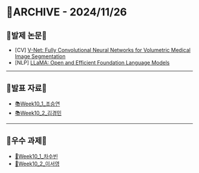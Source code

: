 # 📁ARCHIVE - 2024/11/26

## 💚발제 논문💚  
- [CV] [V-Net: Fully Convolutional Neural Networks for Volumetric Medical Image Segmentation](https://arxiv.org/pdf/1606.04797)
- [NLP] [LLaMA: Open and Efficient Foundation Language Models](https://arxiv.org/pdf/2302.13971)
---

## 💚발표 자료💚
- [📚Week10_1_조승연](https://github.com/user-attachments/files/17911485/Week10_1_.pdf)
- [📚Week10_2_김경민](https://github.com/user-attachments/files/17909365/Week10_2_.pdf)

---

## 💚우수 과제💚
- [🌟Week10_1_차수빈](https://water-bean.notion.site/8-V-Net-Fully-Convolutional-Neural-Networks-for-Volumetric-Medical-Image-Segmentation-14621b1368b8802b80cfce03e68a8cec?pvs=4)
- [🌟Week10_2_이서영](https://lee-seoyoung.notion.site/LLaMA-Open-and-Efficient-Foundation-Language-Models-148912a6039680c799c0f56ae6a28a5a?pvs=4)

